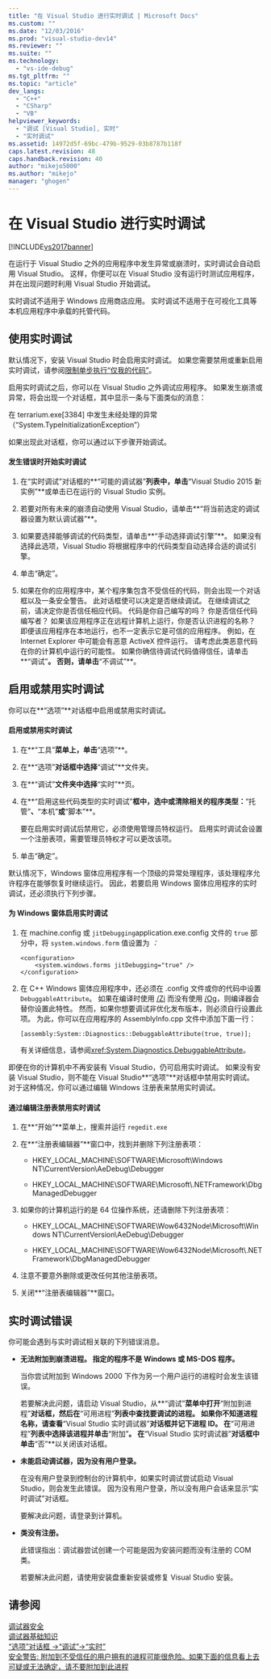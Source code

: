 ```yaml
---
title: "在 Visual Studio 进行实时调试 | Microsoft Docs"
ms.custom: ""
ms.date: "12/03/2016"
ms.prod: "visual-studio-dev14"
ms.reviewer: ""
ms.suite: ""
ms.technology: 
  - "vs-ide-debug"
ms.tgt_pltfrm: ""
ms.topic: "article"
dev_langs: 
  - "C++"
  - "CSharp"
  - "VB"
helpviewer_keywords: 
  - "调试 [Visual Studio], 实时"
  - "实时调试"
ms.assetid: 14972d5f-69bc-479b-9529-03b8787b118f
caps.latest.revision: 48
caps.handback.revision: 40
author: "mikejo5000"
ms.author: "mikejo"
manager: "ghogen"
---
```

# 在 Visual Studio 进行实时调试
[!INCLUDE[vs2017banner](../code-quality/includes/vs2017banner.md)]

在运行于 Visual Studio 之外的应用程序中发生异常或崩溃时，实时调试会自动启用 Visual Studio。  这样，你便可以在 Visual Studio 没有运行时测试应用程序，并在出现问题时利用 Visual Studio 开始调试。  
  
 实时调试不适用于 Windows 应用商店应用。  实时调试不适用于在可视化工具等本机应用程序中承载的托管代码。  
  
## 使用实时调试  
 默认情况下，安装 Visual Studio 时会启用实时调试。  如果您需要禁用或重新启用实时调试，请参阅[限制单步执行“仅我的代码”](../debugger/navigating-through-code-with-the-debugger.md#BKMK_Restrict_stepping_to_Just_My_Code)。  
  
 启用实时调试之后，你可以在 Visual Studio 之外调试应用程序。  如果发生崩溃或异常，将会出现一个对话框，其中显示一条与下面类似的消息：  
  
 在 terrarium.exe\[3384\] 中发生未经处理的异常（“System.TypeInitializationException”）  
  
 如果出现此对话框，你可以通过以下步骤开始调试。  
  
#### 发生错误时开始实时调试  
  
1.  在“实时调试”对话框的**“可能的调试器”**列表中，单击**“Visual Studio 2015 新实例”**或单击已在运行的 Visual Studio 实例。  
  
2.  若要对所有未来的崩溃自动使用 Visual Studio，请单击**“将当前选定的调试器设置为默认调试器”**。  
  
3.  如果要选择能够调试的代码类型，请单击**“手动选择调试引擎”**。  如果没有选择此选项，Visual Studio 将根据程序中的代码类型自动选择合适的调试引擎。  
  
4.  单击“确定”。  
  
5.  如果在你的应用程序中，某个程序集包含不受信任的代码，则会出现一个对话框以及一条安全警告。  此对话框使可以决定是否继续调试。  在继续调试之前，请决定你是否信任相应代码。  代码是你自己编写的吗？  你是否信任代码编写者？  如果该应用程序正在远程计算机上运行，你是否认识进程的名称？  即便该应用程序在本地运行，也不一定表示它是可信的应用程序。  例如，在 Internet Explorer 中可能会有恶意 ActiveX 控件运行。  请考虑此类恶意代码在你的计算机中运行的可能性。  如果你确信待调试代码值得信任，请单击**“调试”**。  否则，请单击**“不调试”**。  
  
##  <a name="BKMK_Enabling"></a> 启用或禁用实时调试  
 你可以在**“选项”**对话框中启用或禁用实时调试。  
  
#### 启用或禁用实时调试  
  
1.  在**“工具”**菜单上，单击**“选项”**。  
  
2.  在**“选项”**对话框中选择**“调试”**文件夹。  
  
3.  在**“调试”**文件夹中选择**“实时”**页。  
  
4.  在**“启用这些代码类型的实时调试”**框中，选中或清除相关的程序类型：**“托管”**、**“本机”**或**“脚本”**。  
  
     要在启用实时调试后禁用它，必须使用管理员特权运行。  启用实时调试会设置一个注册表项，需要管理员特权才可以更改该项。  
  
5.  单击“确定”。  
  
 默认情况下，Windows 窗体应用程序有一个顶级的异常处理程序，该处理程序允许程序在能够恢复时继续运行。  因此，若要启用 Windows 窗体应用程序的实时调试，还必须执行下列步骤。  
  
#### 为 Windows 窗体启用实时调试  
  
1.  在 machine.config 或 `jitDebugging`application.exe.config 文件的 `true` 部分中，将 `system.windows.form` 值设置为 *：*  
  
    ```  
    <configuration>  
        <system.windows.forms jitDebugging="true" />  
    </configuration>  
    ```  
  
2.  在 C\+\+ Windows 窗体应用程序中，还必须在 .config 文件或你的代码中设置 `DebuggableAttribute`。  如果在编译时使用 [\/Zi](/visual-cpp/build/reference/z7-zi-zi-debug-information-format) 而没有使用 [\/Og](/visual-cpp/build/reference/og-global-optimizations)，则编译器会替你设置此特性。  然而，如果你想要调试非优化发布版本，则必须自行设置此项。  为此，你可以在应用程序的 AssemblyInfo.cpp 文件中添加下面一行：  
  
    ```  
    [assembly:System::Diagnostics::DebuggableAttribute(true, true)];   
    ```  
  
     有关详细信息，请参阅<xref:System.Diagnostics.DebuggableAttribute>。  
  
 即便在你的计算机中不再安装有 Visual Studio，仍可启用实时调试。  如果没有安装 Visual Studio，则不能在 Visual Studio**“选项”**对话框中禁用实时调试。  对于这种情况，你可以通过编辑 Windows 注册表来禁用实时调试。  
  
#### 通过编辑注册表禁用实时调试  
  
1.  在**“开始”**菜单上，搜索并运行 `regedit.exe`  
  
2.  在**“注册表编辑器”**窗口中，找到并删除下列注册表项：  
  
    -   HKEY\_LOCAL\_MACHINE\\SOFTWARE\\Microsoft\\Windows NT\\CurrentVersion\\AeDebug\\Debugger  
  
    -   HKEY\_LOCAL\_MACHINE\\SOFTWARE\\Microsoft\\.NETFramework\\DbgManagedDebugger  
  
3.  如果你的计算机运行的是 64 位操作系统，还请删除下列注册表项：  
  
    -   HKEY\_LOCAL\_MACHINE\\SOFTWARE\\Wow6432Node\\Microsoft\\Windows NT\\CurrentVersion\\AeDebug\\Debugger  
  
    -   HKEY\_LOCAL\_MACHINE\\SOFTWARE\\Wow6432Node\\Microsoft\\.NETFramework\\DbgManagedDebugger  
  
4.  注意不要意外删除或更改任何其他注册表项。  
  
5.  关闭**“注册表编辑器”**窗口。  
  
## 实时调试错误  
 你可能会遇到与实时调试相关联的下列错误消息。  
  
-   **无法附加到崩溃进程。  指定的程序不是 Windows 或 MS\-DOS 程序。**  
  
     当你尝试附加到 Windows 2000 下作为另一个用户运行的进程时会发生该错误。  
  
     若要解决此问题，请启动 Visual Studio，从**“调试”**菜单中打开**“附加到进程”**对话框，然后在**“可用进程”**列表中查找要调试的进程。  如果你不知道进程名称，请查看**“Visual Studio 实时调试器”**对话框并记下进程 ID。  在**“可用进程”**列表中选择该进程并单击**“附加”**。  在**“Visual Studio 实时调试器”**对话框中单击**“否”**以关闭该对话框。  
  
-   **未能启动调试器，因为没有用户登录。**  
  
     在没有用户登录到控制台的计算机中，如果实时调试尝试启动 Visual Studio，则会发生此错误。  因为没有用户登录，所以没有用户会话来显示“实时调试”对话框。  
  
     要解决此问题，请登录到计算机。  
  
-   **类没有注册。**  
  
     此错误指出：调试器尝试创建一个可能是因为安装问题而没有注册的 COM 类。  
  
     若要解决此问题，请使用安装盘重新安装或修复 Visual Studio 安装。  
  
## 请参阅  
 [调试器安全](../debugger/debugger-security.md)   
 [调试器基础知识](../debugger/debugger-basics.md)   
 [“选项”对话框 \-\>“调试”\-\>“实时”](../debugger/just-in-time-debugging-options-dialog-box.md)   
 [安全警告: 附加到不受信任的用户拥有的进程可能很危险。如果下面的信息看上去可疑或无法确定，请不要附加到此进程](../debugger/security-warning-attaching-to-a-process-owned-by-an-untrusted-user-can-be-dangerous-if-the-following-information-looks-suspicious-or-you-are-unsure-do-not-attach-to-this-process.md)
